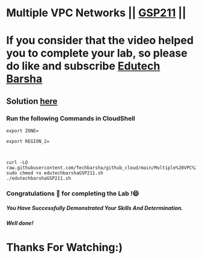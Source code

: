 # Multiple VPC Networks || [GSP211](https://www.cloudskillsboost.google/games/5019/labs/32743) ||
# If you consider that the video helped you to complete your lab, so please do like and subscribe [Edutech Barsha](https://www.youtube.com/@edutechbarsha)
## Solution [here](https://youtu.be/markO68BtxM)

### Run the following Commands in CloudShell

```
export ZONE=

export REGION_2=



curl -LO raw.githubusercontent.com/Techbarsha/github_cloud/main/Multiple%20VPC%20Networks/edutechbarshaGSP211.sh
sudo chmod +x edutechbarshaGSP211.sh
./edutechbarshaGSP211.sh

```

### Congratulations 🎉 for completing the Lab !😄

##### *You Have Successfully Demonstrated Your Skills And Determination.*

#### *Well done!*

# Thanks For Watching:)
